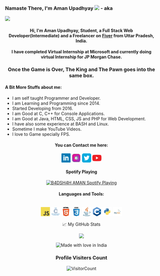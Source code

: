 ### Namaste There, I'm Aman Upadhyay <img src="https://media.giphy.com/media/hvRJCLFzcasrR4ia7z/giphy.gif" width="25px"> - aka 
<img src="asset/profile.gif">

<center>
<p>

#### Hi, I'm Aman Upadhyay, Student, a Full Stack Web Developer(Intermediate) and a Freelancer on [Fiver](https://www.fiverr.com/badshahaman) from Uttar Pradesh, India.<br>
#### I have completed Virtual Internship at Microsoft and currently doing virtual Internship for JP Morgan Chase.

### Once the Game is Over, The King and The Pawn goes into the same box. <br>

</center>

#### A Bit More Stuffs about me: 
  - I am self taught Programmer and Developer.
  - I am Learning and Programming since 2014.
  - Started Developing from 2016.
  - I am Good at C, C++ for Console Applications.
  - I am Good at Java, HTML, CSS, JS and PHP for Web Development.
  - I have also some experience at BASH and Linux.
  - Sometime I make YouTube Videos.
  - I love to Game specially FPS.

</p>

<center>

<p>

#### You can Contact me here:

[<img src='asset/iconfinder_square-linkedin_317725.png' height='30'>](https://www.linkedin.com/in/aman-upadhyay-412307203/)   [<img src='asset/iconfinder__instagram_1249977.png' alt='instagram' height='30'>](https://www.instagram.com/godlike_aman/)   [<img src='asset/iconfinder_social_media_applications_6-twitter_4102580.png' alt='twitter' height='30'>](https://twitter.com/B4dsh4hA)   [<img src='asset/iconfinder_1_Youtube_colored_svg_5296521.png' alt='YouTube' height='30'>](https://www.youtube.com/channel/UCR4xfjyon5QgHq96t_OGWxQ)  


#### Spotify Playing
[<img src="https://now-playing-codestackr.vercel.app/api/spotify-playing" alt="B4DSH4H AMAN Spotify Playing" width="350" />](https://open.spotify.com/user/b3szfsmmqg2v1jlp6d2yv9602)
  
#### Languages and Tools: 
<br>
<code><img height="30" src="https://raw.githubusercontent.com/github/explore/80688e429a7d4ef2fca1e82350fe8e3517d3494d/topics/javascript/javascript.png"></code>
<code><img height="30" src="https://raw.githubusercontent.com/github/explore/80688e429a7d4ef2fca1e82350fe8e3517d3494d/topics/c/c.png"></code>
<code><img height="30" src="https://raw.githubusercontent.com/github/explore/80688e429a7d4ef2fca1e82350fe8e3517d3494d/topics/html/html.png"></code>
<code><img height="30" src="https://raw.githubusercontent.com/github/explore/5c058a388828bb5fde0bcafd4bc867b5bb3f26f3/topics/css/css.png"></code>
<code><img height="30" src="https://raw.githubusercontent.com/github/explore/80688e429a7d4ef2fca1e82350fe8e3517d3494d/topics/java/java.png"></code>
<code><img height="30" src="https://raw.githubusercontent.com/github/explore/80688e429a7d4ef2fca1e82350fe8e3517d3494d/topics/cpp/cpp.png"></code>
<code><img height="30" src="https://raw.githubusercontent.com/github/explore/80688e429a7d4ef2fca1e82350fe8e3517d3494d/topics/python/python.png"></code>
<code><img height="30" src="https://raw.githubusercontent.com/github/explore/80688e429a7d4ef2fca1e82350fe8e3517d3494d/topics/mysql/mysql.png"></code>
</p>

📈 My GitHub Stats <br>

<img align="center" src="https://github-readme-stats.vercel.app/api?username=B4DSH4H-AMAN&show_icons=true&theme=cobalt" />

![Made with love in India](https://madewithlove.now.sh/in?heart=true&template=for-the-badge)

### Profile Visiters Count
![VisitorCount](https://profile-counter.glitch.me/B4DSH4H-AMAN/count.svg)

</center>
